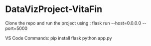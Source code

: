 # DataVizProject-VitaFin

Clone the repo and run the project using : flask run --host=0.0.0.0 --port=5000

VS Code Commands:
pip install flask
python app.py
